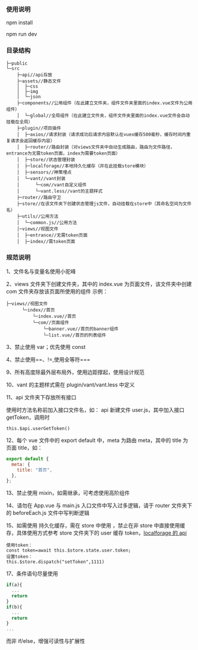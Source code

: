 ### 使用说明

npm install

npm run dev

### 目录结构

```
├─public
└─src
    ├─api//api存放
    ├─assets//静态文件
    │  ├─css
    │  ├─img
    │  └─json
    ├─components//公用组件（在此建立文件夹，组件文件夹里面的index.vue文件为公用组件）
    │  └─global//全局组件（在此建立文件夹，组件文件夹里面的index.vue文件会自动挂载在全局）
    ├─plugin//项目插件
    │  ├─axios//请求封装（请求成功后请求内容默认在vuex缓存500毫秒，缓存时间内重复请求会返回缓存内容）
    │  ├─router//路由封装（对views文件夹中自动生成路由，路由为文件路径，entrance为无需token页面，index为需要token页面）
    │  ├─store//状态管理封装
    │  ├─localforage//本地持久化缓存（并在此挂载store模块）
    │  ├─sensors//神策埋点
    │  └─vant//vant封装
    │      └─com//vant自定义组件
    │      └─vant.less//vant的主题样式
    ├─router//路由守卫
    ├─store//在该文件夹下创建状态管理js文件，自动挂载在store中（其命名空间为文件名）
    ├─utils//公用方法
    │  └─common.js//公用方法
    │─views//视图文件
    │  ├─entrance//无需token页面
    │  ├─index//需token页面
```

### 规范说明

1、文件名与变量名使用小驼峰

2、views 文件夹下创建文件夹，其中的 index.vue 为页面文件，该文件夹中创建 com 文件夹存放该页面所使用的组件
示例：

```
├─views//视图文件
      └─index//首页
          └─index.vue//首页
          └─com//页面组件
              └─banner.vue//首页的banner组件
              └─list.vue//首页的列表组件
```

3、禁止使用 var；优先使用 const

4、禁止使用==、!=,使用全等符===

9、所有高度除最外层布局外，使用边距撑起，使用设计规范

10、vant 的主题样式需在 plugin/vant/vant.less 中定义

11、api 文件夹下存放所有接口

使用时方法名称前加入接口文件名，如：
api 新建文件 user.js，其中加入接口 getToken，调用时

```
this.$api.userGetToken()
```

12、每个 vue 文件中的 export default 中，meta 为路由 meta，其中的 title 为页面 title，如：

```js
export default {
  meta: {
    title: "首页",
  },
};
```

13、禁止使用 mixin，如需继承，可考虑使用高阶组件

14、请勿在 App.vue 与 main.js 入口文件中写入过多逻辑，请于 router 文件夹下的 beforeEach.js 文件中写判断逻辑

15、如需使用 持久化缓存，需在 store 中使用 ，禁止在非 store 中直接使用缓存，具体使用方式参考 store 文件夹下的 user 缓存 token，[localforage 的 api](http://localforage.docschina.org/#api)

```
使用token：
const token=await this.$store.state.user.token;
设置token：
this.$store.dispatch("setToken",1111)
```

17、条件语句尽量使用

```js
if(a){
  ...
  return
}
if(b){
  ...
  return
}
...
```

而非 if/else，增强可读性与扩展性
